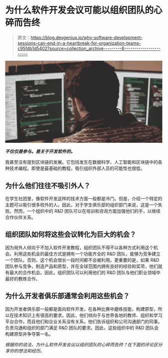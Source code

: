 # 为什么软件开发会议可能以组织团队的心碎而告终

> 原文：<https://blog.devgenius.io/why-software-development-sessions-can-end-in-a-heartbreak-for-organization-teams-c95fdb1d5402?source=collection_archive---------6----------------------->

![](img/cde7cdc0a3ca1810a0caa38d7793af0e.png)

***不仅仅是参与。是关于开发软件的。***

我甚至没有提到区块链的发展。它包括发生在数据科学、人工智能和区块链中的各种技术编程。即使是最基础的教程，吸引组织外部人员的可能性也很低。

## 为什么他们往往不吸引外人？

在学生社团里，像软件开发这样的技术方面一般都是冷门。但是，介绍一个特定的主题可以吸引很多校外的人。因此，对于学生俱乐部的组织部门来说，这是一个失败。然而，一个组织中的 R&D 团队可以在培训和咨询方面加强他们的手，以继续合作伙伴关系。

## 组织团队如何将这些会议转化为巨大的机会？

因为局外人倾向于不加入软件开发教程，组织团队不得不以各种方式利用这个机会。利用这些机会的最佳方式是拥有一个功能齐全的 R&D 团队，能够为竞争建立一个团队。否则，这个机会很长一段时间都不会被利用。更重要的是，如果 R&D 团队参与竞争，制造产品和原型，并在全球范围内拥有良好的经验和奖项，他们就有最大的合作机会。因此，组织团队可以利用他们的 R&D 团队与他们职业领域中最好的教练合作。

## 为什么开发者俱乐部通常会利用这些机会？

因为开发者俱乐部一般都是面向软件开发，在各种比赛中磨练技能，构建原型，所以在技术知识上有很高的要求。因此，他们倾向于与世界各地的教师、组织和学习平台合作。而且他们和企业关系没有关系。他们告诉组织和公司沟通部门的同事。负责沟通和组织的部门满足 R&D 团队的要求。因此，这些组织中的 R&D 团队会构建原型并争夺第一名。

*根据你的说法，为什么软件开发会议以组织团队的心碎而告终？在下面的评论区分享你的想法和经历。*